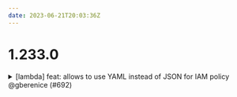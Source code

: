 ```yaml
---
date: 2023-06-21T20:03:36Z
---
```


# 1.233.0

<details>
  <summary>[lambda] feat: allows to use YAML instead of JSON for IAM policy @gberenice (#692)</summary>

### what
* BREAKING CHANGE: Actually use variable `function_name` to set the lambda function name. 
* Make the variable `function_name` optional. When not set, the old null-lable-derived name will be use.
* Allow IAM policy to be specified in a custom terraform object as an alternative to JSON.

### why
* `function_name` was required to set, but it wasn't actually passed to `module "lambda"` inputs.
* Allow callers to stop providing `function_name` and preserve old behavior of using automatically generated name.
* When using [Atmos](https://atmos.tools/) to generate inputs from "stack" YAML files, having the ability to pass the statements in as a custom object means specifying them via YAML, which makes the policy declaration in stack more readable compared to embedding a JSON string in the YAML.





</details>
